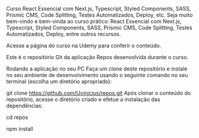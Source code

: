 Curso React Essencial com Next.js, Typescript, Styled Components, SASS, Prismic CMS, Code Splitting, Testes Automatizados, Deploy, etc.
Seja muito bem-vindo e bem-vinda ao curso prático: React Essencial com Next.js, Typescript, Styled Components, SASS, Prismic CMS, Code Splitting, Testes Automatizados, Deploy, entre outros recursos.

Acesse a página do curso na Udemy para conferir o conteúdo.

Este é o repositório Git da aplicação Repos desenvolvida durante o curso.

Rodando a aplicação no seu PC
Faça um clone deste repositório e instale no seu ambiente de desenvolvimento usando o seguinte comando no seu terminal (escolha um diretório apropriado):

git clone https://github.com/Uvinicius/repos.git
Após clonar o conteúdo do repositório, acesse o diretório criado e efetue a instalação das dependências:

cd repos

npm install
